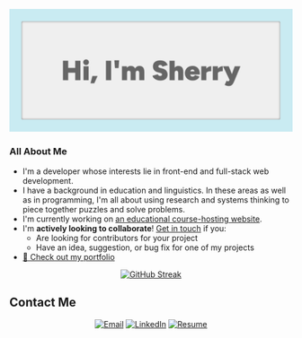 [![Hi, I'm Sherry](./images/banner.png)](https://xsherryhe.github.io/)

### All About Me

- I'm a developer whose interests lie in front-end and full-stack web development.
- I have a background in education and linguistics. In these areas as well as in programming, I'm all about using research and systems thinking to piece together puzzles and solve problems.
- I'm currently working on [an educational course-hosting website](https://github.com/xsherryhe/matter-of-course).
- I'm **actively looking to collaborate**! [Get in touch](mailto:xsherryhe.dev@gmail.com) if you:
  - Are looking for contributors for your project
  - Have an idea, suggestion, or bug fix for one of my projects
- [📘 Check out my portfolio](https://xsherryhe.github.io/)

<div align="center">
<a href="https://git.io/streak-stats"><img src="https://github-readme-streak-stats.herokuapp.com?user=xsherryhe&theme=rose-pine&background=EFEFEF&stroke=CAEBF2&ring=666666&border=CAEBF2&currStreakNum=FF3B3F&fire=FF3B3F&sideNums=FF3B3F&currStreakLabel=FF3B3F&sideLabels=FF3B3F&dates=666666" alt="GitHub Streak"></a>
</div>

## Contact Me

<div align="center">
  <a href="mailto:xsherryhe.dev@gmail.com"><img src="https://img.shields.io/badge/xsherryhe.dev@gmail.com-FF3B3F?style=for-the-badge&logo=data:image/svg+xml;base64,PHN2ZyB4bWxucz0iaHR0cDovL3d3dy53My5vcmcvMjAwMC9zdmciIHZpZXdCb3g9IjAgMCAyNCAyNCI+PHBhdGggZmlsbD0iI2ZmZmZmZiIgZD0iTTIyIDZDMjIgNC45IDIxLjEgNCAyMCA0SDRDMi45IDQgMiA0LjkgMiA2VjE4QzIgMTkuMSAyLjkgMjAgNCAyMEgyMEMyMS4xIDIwIDIyIDE5LjEgMjIgMThWNk0yMCA2TDEyIDExTDQgNkgyME0yMCAxOEg0VjhMMTIgMTNMMjAgOFYxOFoiIC8+PC9zdmc+Cg==" alt="Email" height="30"></a>
  <a href="https://www.linkedin.com/in/sherry-he-037942a7/"><img src="https://img.shields.io/badge/LinkedIn-FF3B3F?style=for-the-badge&logo=linkedin&logoColor=ffffff" alt="LinkedIn" height="30"></a>
  <a href="files/Sherry-He-Developer-Resume.pdf" download><img src="https://img.shields.io/badge/resume-FF3B3F?style=for-the-badge&logo=data:image/svg+xml;base64,PHN2ZyB4bWxucz0iaHR0cDovL3d3dy53My5vcmcvMjAwMC9zdmciIHZpZXdCb3g9IjAgMCAyNCAyNCI+PHBhdGggZmlsbD0iI2ZmZmZmZiIgZD0iTTE5LDE5SDVWNUgxOU0xOSwzSDVBMiwyIDAgMCwwIDMsNVYxOUEyLDIgMCAwLDAgNSwyMUgxOUEyLDIgMCAwLDAgMjEsMTlWNUMyMSwzLjg5IDIwLjEsMyAxOSwzTTE2LjUsMTYuMjVDMTYuNSwxNC43NSAxMy41LDE0IDEyLDE0QzEwLjUsMTQgNy41LDE0Ljc1IDcuNSwxNi4yNVYxN0gxNi41TTEyLDEyLjI1QTIuMjUsMi4yNSAwIDAsMCAxNC4yNSwxMEEyLjI1LDIuMjUgMCAwLDAgMTIsNy43NUEyLjI1LDIuMjUgMCAwLDAgOS43NSwxMEEyLjI1LDIuMjUgMCAwLDAgMTIsMTIuMjVaIiAvPjwvc3ZnPgo=" alt="Resume" height="30"></a>
</div>

<!-- ## Projects

blue icons

## Technology Stack

red and blue alternating icons ??

<!--
**xsherryhe/xsherryhe** is a ✨ _special_ ✨ repository because its `README.md` (this file) appears on your GitHub profile.

Here are some ideas to get you started:

- 🔭 I’m currently working on ...
- 🌱 I’m currently learning ...
- 👯 I’m looking to collaborate on ...
- 🤔 I’m looking for help with ...
- 💬 Ask me about ...
- 📫 How to reach me: ...
- 😄 Pronouns: ...
- ⚡ Fun fact: ...
-->
